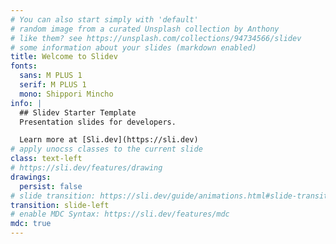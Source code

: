 ```yaml
---
# You can also start simply with 'default'
# random image from a curated Unsplash collection by Anthony
# like them? see https://unsplash.com/collections/94734566/slidev
# some information about your slides (markdown enabled)
title: Welcome to Slidev
fonts:
  sans: M PLUS 1
  serif: M PLUS 1
  mono: Shippori Mincho
info: |
  ## Slidev Starter Template
  Presentation slides for developers.

  Learn more at [Sli.dev](https://sli.dev)
# apply unocss classes to the current slide
class: text-left
# https://sli.dev/features/drawing
drawings:
  persist: false
# slide transition: https://sli.dev/guide/animations.html#slide-transitions
transition: slide-left
# enable MDC Syntax: https://sli.dev/features/mdc
mdc: true
---
```


<Title />

---

<Intro />

---

<Experience />

---

<WebAppIntro />

---

<WebAppTsubo />
<!-- 利用した技術、入れる余裕あったら入れたい -->

---

<WebAppDounatsu />
<!-- 利用した技術、入れる余裕あったら入れたい -->
---

<Intern />

---

<Career />

---

<CareerDetail
  title="チームビルディング"
  detailTitle="チームメンバーのポテンシャルを引き出す人材になる"
  :details="[
    'コミュニケーションのバランサー',
    '過不足のない仕組み作り',
    '継続的な改善活動',
  ]"
/>
---

<CareerDetail
  title="技術力"
  detailTitle="技術力でチームを引っ張る"
  :details="[
    '最新技術のキャッチアップと広報',
    '技術の深い理解とニッチなユースケースへの対応',
  ]"
/>
---

<CareerDetail
  title="当事者意識"
  detailTitle="サービス全体に当事者意識を持つ"
  :details="[
    'ビジネス側も意識しながら働く',
    '利用しているOSSに当事者意識を持つ',
  ]"
/>
---

<FromNow />
